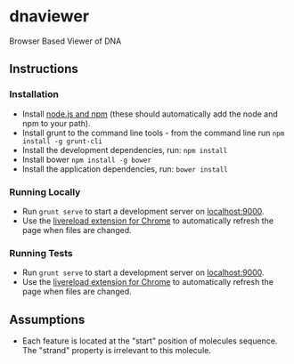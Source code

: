 # dnaviewer
Browser Based Viewer of DNA

## Instructions

### Installation

- Install [node.js and npm](http://nodejs.org/) (these should automatically add the node and npm to your path).
- Install grunt to the command line tools - from the command line run `npm install -g grunt-cli`
- Install the development dependencies, run: `npm install`
- Install bower `npm install -g bower`
- Install the application dependencies, run: `bower install`

### Running Locally

- Run `grunt serve` to start a development server on [localhost:9000](http://localhost:9000).
- Use the [livereload extension for Chrome](https://chrome.google.com/webstore/detail/jnihajbhpnppcggbcgedagnkighmdlei) to automatically refresh the page when files are changed.

### Running Tests

- Run `grunt serve` to start a development server on [localhost:9000](http://localhost:9000).
- Use the [livereload extension for Chrome](https://chrome.google.com/webstore/detail/jnihajbhpnppcggbcgedagnkighmdlei) to automatically refresh the page when files are changed.

## Assumptions
- Each feature is located at the "start" position of molecules sequence. The "strand" property is irrelevant to this molecule.






